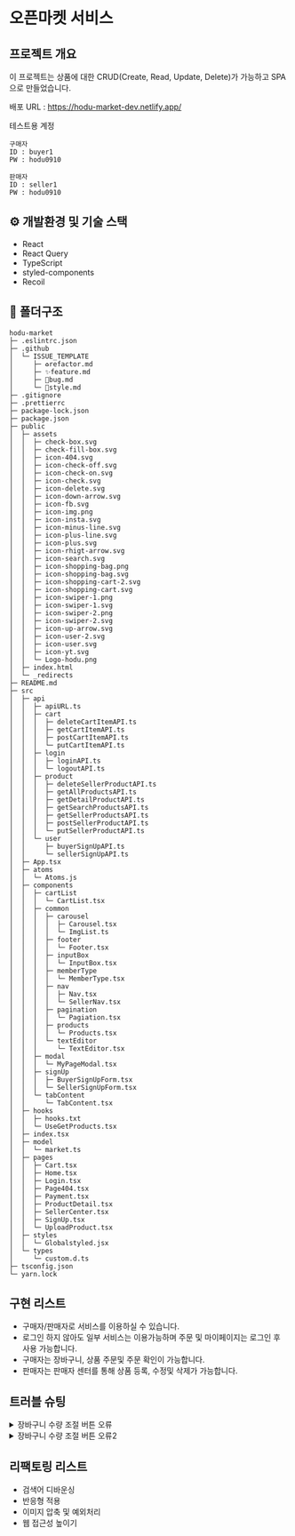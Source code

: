 # 오픈마켓 서비스

## 프로젝트 개요

이 프로젝트는 상품에 대한 CRUD(Create, Read, Update, Delete)가 가능하고 SPA으로 만들었습니다.<br>

배포 URL : https://hodu-market-dev.netlify.app/

테스트용 계정 <br>

```
구매자
ID : buyer1
PW : hodu0910

판매자
ID : seller1
PW : hodu0910
```

## ⚙️ 개발환경 및 기술 스택

- React
- React Query
- TypeScript
- styled-components
- Recoil

## 📂 폴더구조

```
hodu-market
├─ .eslintrc.json
├─ .github
│  └─ ISSUE_TEMPLATE
│     ├─ ♻️refactor.md
│     ├─ ✨feature.md
│     ├─ 🐛bug.md
│     └─ 💄style.md
├─ .gitignore
├─ .prettierrc
├─ package-lock.json
├─ package.json
├─ public
│  ├─ assets
│  │  ├─ check-box.svg
│  │  ├─ check-fill-box.svg
│  │  ├─ icon-404.svg
│  │  ├─ icon-check-off.svg
│  │  ├─ icon-check-on.svg
│  │  ├─ icon-check.svg
│  │  ├─ icon-delete.svg
│  │  ├─ icon-down-arrow.svg
│  │  ├─ icon-fb.svg
│  │  ├─ icon-img.png
│  │  ├─ icon-insta.svg
│  │  ├─ icon-minus-line.svg
│  │  ├─ icon-plus-line.svg
│  │  ├─ icon-plus.svg
│  │  ├─ icon-rhigt-arrow.svg
│  │  ├─ icon-search.svg
│  │  ├─ icon-shopping-bag.png
│  │  ├─ icon-shopping-bag.svg
│  │  ├─ icon-shopping-cart-2.svg
│  │  ├─ icon-shopping-cart.svg
│  │  ├─ icon-swiper-1.png
│  │  ├─ icon-swiper-1.svg
│  │  ├─ icon-swiper-2.png
│  │  ├─ icon-swiper-2.svg
│  │  ├─ icon-up-arrow.svg
│  │  ├─ icon-user-2.svg
│  │  ├─ icon-user.svg
│  │  ├─ icon-yt.svg
│  │  └─ Logo-hodu.png
│  ├─ index.html
│  └─ _redirects
├─ README.md
├─ src
│  ├─ api
│  │  ├─ apiURL.ts
│  │  ├─ cart
│  │  │  ├─ deleteCartItemAPI.ts
│  │  │  ├─ getCartItemAPI.ts
│  │  │  ├─ postCartItemAPI.ts
│  │  │  └─ putCartItemAPI.ts
│  │  ├─ login
│  │  │  ├─ loginAPI.ts
│  │  │  └─ logoutAPI.ts
│  │  ├─ product
│  │  │  ├─ deleteSellerProductAPI.ts
│  │  │  ├─ getAllProductsAPI.ts
│  │  │  ├─ getDetailProductAPI.ts
│  │  │  ├─ getSearchProductsAPI.ts
│  │  │  ├─ getSellerProductsAPI.ts
│  │  │  ├─ postSellerProductAPI.ts
│  │  │  └─ putSellerProductAPI.ts
│  │  └─ user
│  │     ├─ buyerSignUpAPI.ts
│  │     └─ sellerSignUpAPI.ts
│  ├─ App.tsx
│  ├─ atoms
│  │  └─ Atoms.js
│  ├─ components
│  │  ├─ cartList
│  │  │  └─ CartList.tsx
│  │  ├─ common
│  │  │  ├─ carousel
│  │  │  │  ├─ Carousel.tsx
│  │  │  │  └─ ImgList.ts
│  │  │  ├─ footer
│  │  │  │  └─ Footer.tsx
│  │  │  ├─ inputBox
│  │  │  │  └─ InputBox.tsx
│  │  │  ├─ memberType
│  │  │  │  └─ MemberType.tsx
│  │  │  ├─ nav
│  │  │  │  ├─ Nav.tsx
│  │  │  │  └─ SellerNav.tsx
│  │  │  ├─ pagination
│  │  │  │  └─ Pagiation.tsx
│  │  │  ├─ products
│  │  │  │  └─ Products.tsx
│  │  │  └─ textEditor
│  │  │     └─ TextEditor.tsx
│  │  ├─ modal
│  │  │  └─ MyPageModal.tsx
│  │  ├─ signUp
│  │  │  ├─ BuyerSignUpForm.tsx
│  │  │  └─ SellerSignUpForm.tsx
│  │  └─ tabContent
│  │     └─ TabContent.tsx
│  ├─ hooks
│  │  ├─ hooks.txt
│  │  └─ UseGetProducts.tsx
│  ├─ index.tsx
│  ├─ model
│  │  └─ market.ts
│  ├─ pages
│  │  ├─ Cart.tsx
│  │  ├─ Home.tsx
│  │  ├─ Login.tsx
│  │  ├─ Page404.tsx
│  │  ├─ Payment.tsx
│  │  ├─ ProductDetail.tsx
│  │  ├─ SellerCenter.tsx
│  │  ├─ SignUp.tsx
│  │  └─ UploadProduct.tsx
│  ├─ styles
│  │  └─ Globalstyled.jsx
│  └─ types
│     └─ custom.d.ts
├─ tsconfig.json
└─ yarn.lock

```

## 구현 리스트

- 구매자/판매자로 서비스를 이용하실 수 있습니다.
- 로그인 하지 않아도 일부 서비스는 이용가능하며 주문 및 마이페이지는 로그인 후 사용 가능합니다.
- 구매자는 장바구니, 상품 주문및 주문 확인이 가능합니다.
- 판매자는 판매자 센터를 통해 상품 등록, 수정및 삭제가 가능합니다.

## 트러블 슈팅

<details>
  <summary>장바구니 수량 조절 버튼 오류</summary>
서버상에서 수량변경이 일어났지만, 실제로는 화면에 변화가 없는 에러가 있습니다.

<br>

```ts
//기존 코드
const [cartItemList, setCartItemList] = useState<CartListProduct[]>([]);
const [cartItemDeatails, setCartItemDetails] = useState<ProductResults[]>([]);
const [amounts, setAmounts] = useState<{ [key: string]: number }>({});
const queryInfo = useQuery('cartItems', () => getCartItemAPI(token));

useEffect(() => {
  const { data, error, isLoading, isError } = queryInfo;
  if (data) {
    setCartItemList((prevState) =>
      JSON.stringify(prevState) !== JSON.stringify(data.results)
        ? data.results
        : prevState,
    );

    if (data.results.length > 0) {
      const newAmounts = data.results.reduce(
        (acc: { [key: string]: number }, curr: CartListProduct) => ({
          ...acc,
          [curr.product_id]: curr.quantity,
        }),
        {},
      );
      setAmounts((prevState) =>
        JSON.stringify(prevState) !== JSON.stringify(newAmounts) ? newAmounts : prevState,
      );
    }
  }
}, [queryInfo]);

const handleIncrement = (productId: any) => {
  const newQuantity = (amounts[productId] || 0) + 1;
  const cartItem = cartItemList.find((item) => item.product_id === productId);
  if (!cartItem) return;

  const formData = {
    product_id: productId,
    quantity: newQuantity,
    is_active: true,
  };
  putCartItemAPI(token, cartItem?.cart_item_id, formData).then(() => {
    setAmounts((prev) => ({ ...prev, [productId]: newQuantity }));
  });
};
```

### 왜 수량변경에 대한 화면 업데이트가 지연되었을까요?

handleIncrement 함수에서 putCartItemAPI를 통해 API 요청을 보낸 후에 setAmounts를 호출하여 상태를 업데이트합니다. 이 때, setAmounts 함수는 **비동기적으로 동작하므로**, 상태 업데이트를 요청한 직후에는 상태 변경이 바로 이루어지지 않습니다. 따라서 **상태 업데이트 함수(setAmounts)를 호출한 직후에 바로 상태(amounts)를 조회하면 업데이트가 반영되지 않은 상태를 조회**하게 됩니다. 때문에 상태 변경에 따른 화면 업데이트가 지연된 것입니다.

이를 해결하기 위해서는 상태 업데이트 이후에 렌더링을 유발하는 로직을 사용해야 합니다. 예를 들어, **useEffect 훅과 의존성배열을 활용**하면 상태 업데이트와 그에 따른 렌더링 사이의 동기화를 보장할 수 있습니다.

```ts
// 문제 해결
const [cartItemList, setCartItemList] = useState<CartListProduct[]>([]);

useEffect(() => {
  if (cartItemList.length > 0) {
    const fetchDetails = async () => {
      const detailsArr = await Promise.all(
        cartItemList.map((item) => getDetailProductAPI(item.product_id)),
      );
      setCartItemDetails(detailsArr);
    };
    fetchDetails();
  }
}, [cartItemList]); // cartItemList, 즉 amount값(quantity)이 변했을때, 재랜더링 시켜준다.
```

</details>

<details>
  <summary>장바구니 수량 조절 버튼 오류2</summary>
  장바구니의 수량을 변경하고 주문 페이지에 들어갔을때, 즉각적인 변화가 생기지않았습니다.
  
```js
    //기존 코드
    const handleIncrement = (productId: any) => {
	    const newQuantity = (amounts[productId] || 0) + 1;
	    const cartItem = cartItemList.find((item) => item.product_id === productId);
	    if (!cartItem) return;

        const formData = {
          product_id: productId,
          quantity: newQuantity,
          is_active: true,
        };
        putCartItemAPI(token, cartItem?.cart_item_id, formData)
          .then(() => {
            setAmounts((prev) => ({ ...prev, [productId]: newQuantity }));
          })
      };

      <button
        className="final-order-btn"
        onClick={() => {
          navigate('/payment', {
            state: { cartData: cartItemDetails, quantityData: cartItemList },
          });
        }}
      >
        주문하기
      </button>

````

```js
    // 문제해결 코드
    const handleIncrement = (productId: any) => {
      //... 생략
      putCartItemAPI(token, cartItem?.cart_item_id, formData)
      .then(() => {
          setAmounts((prev) => ({ ...prev, [productId]: newQuantity }));
          // 추가
          const newCartItemList = [...cartItemList];
          cartItem.quantity = newQuantity;
          setCartItemList(newCartItemList);
          //
      })
    };
````

주문서 페이지로 이동할때, navigate의 두번쨰 인자로 cartItemList 데이터를 전달 해줍니다.<br>
수량조절 api함수가 성공했을때, 바뀐수량을 cartItemList에 반영해줘서 문제를 해결했습니다.

</details>

## 리팩토링 리스트

- 검색어 디바운싱
- 반응형 적용
- 이미지 압축 및 예외처리
- 웹 접근성 높이기

